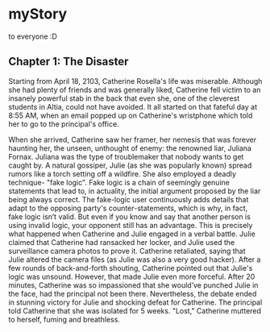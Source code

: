 # myStory
 to everyone :D




## Chapter 1: The Disaster

Starting from April 18, 2103, Catherine Rosella's life was miserable. 
Although she had plenty of friends and was generally liked, Catherine fell victim to an insanely powerful stab in the back that even she, one of the cleverest students in Altia, could not have avoided. It all started on that fateful day at 8:55 AM, when an email popped up on Catherine's 	wristphone which told her to go to the principal's office. 

When she arrived, Catherine saw her framer, her nemesis that was forever haunting her, the unseen, unthought of enemy: the renowned liar, Juliana Fornax. Juliana was the type of troublemaker that nobody wants to get caught by. A natural gossiper, Julie (as she was popularly known) spread rumors like a torch setting off a wildfire. She also employed a deadly technique- "fake logic". Fake logic is a chain of seemingly genuine statements that lead to, in actuality, the initial argument proposed by the liar being always correct. The fake-logic user continuously adds details that adapt to the opposing party's counter-statements, which is why, in fact, fake logic isn’t valid. But even if you know and say that another person is using invalid logic, your opponent still has an advantage. This is precisely what happened when Catherine and Julie engaged in a verbal battle. Julie claimed that Catherine had ransacked her locker, and Julie used the surveillance camera photos to prove it. Catherine retaliated, saying that Julie altered the camera files (as Julie was also a very good hacker). After a few rounds of back-and-forth shouting, Catherine pointed out that Julie's logic was unsound. However, that made Julie even more forceful. After 20 minutes, Catherine was so impassioned that she would’ve punched Julie in the face, had the principal not been there. Nevertheless, the debate ended in stunning victory for Julie and shocking defeat for Catherine. The principal told Catherine that she was isolated for 5 weeks. "Lost," Catherine muttered to herself, fuming and breathless.
